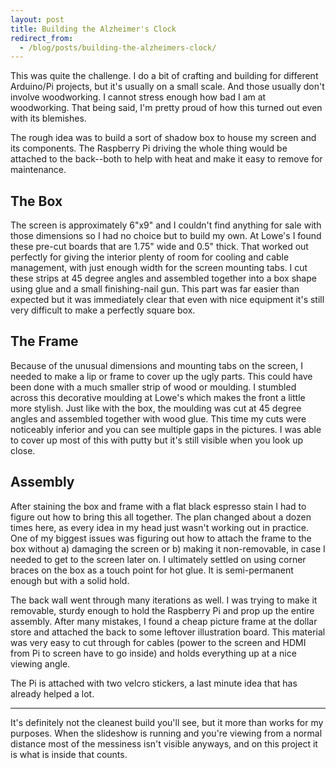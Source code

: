 ```yaml
---
layout: post
title: Building the Alzheimer's Clock
redirect_from:
  - /blog/posts/building-the-alzheimers-clock/
---
```


This was quite the challenge. I do a bit of crafting and building for different Arduino/Pi projects, but it's usually on a small scale. And those usually don't involve woodworking. I cannot stress enough how bad I am at woodworking. That being said, I'm pretty proud of how this turned out even with its blemishes.

The rough idea was to build a sort of shadow box to house my screen and its components. The Raspberry Pi driving the whole thing would be attached to the back--both to help with heat and make it easy to remove for maintenance.

## The Box

The screen is approximately 6"x9" and I couldn't find anything for sale with those dimensions so I had no choice but to build my own. At Lowe's I found these pre-cut boards that are 1.75" wide and 0.5" thick. That worked out perfectly for giving the interior plenty of room for cooling and cable management, with just enough width for the screen mounting tabs.
I cut these strips at 45 degree angles and assembled together into a box shape using glue and a small finishing-nail gun. This part was far easier than expected but it was immediately clear that even with nice equipment it's still very difficult to make a perfectly square box.

## The Frame

Because of the unusual dimensions and mounting tabs on the screen, I needed to make a lip or frame to cover up the ugly parts. This could have been done with a much smaller strip of wood or moulding. I stumbled across this decorative moulding at Lowe's which makes the front a little more stylish.
Just like with the box, the moulding was cut at 45 degree angles and assembled together with wood glue. This time my cuts were noticeably inferior and you can see multiple gaps in the pictures. I was able to cover up most of this with putty but it's still visible when you look up close.

## Assembly

After staining the box and frame with a flat black espresso stain I had to figure out how to bring this all together. The plan changed about a dozen times here, as every idea in my head just wasn't working out in practice.
One of my biggest issues was figuring out how to attach the frame to the box without a) damaging the screen or b) making it non-removable, in case I needed to get to the screen later on. I ultimately settled on using corner braces on the box as a touch point for hot glue. It is semi-permanent enough but with a solid hold.

The back wall went through many iterations as well. I was trying to make it removable, sturdy enough to hold the Raspberry Pi and prop up the entire assembly. After many mistakes, I found a cheap picture frame at the dollar store and attached the back to some leftover illustration board. This material was very easy to cut through for cables (power to the screen and HDMI from Pi to screen have to go inside) and holds everything up at a nice viewing angle.

The Pi is attached with two velcro stickers, a last minute idea that has already helped a lot.

---

It's definitely not the cleanest build you'll see, but it more than works for my purposes. When the slideshow is running and you're viewing from a normal distance most of the messiness isn't visible anyways, and on this project it is what is inside that counts.
